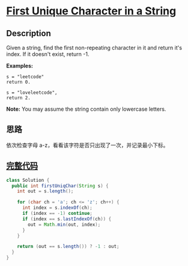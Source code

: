 # [First Unique Character in a String][title]

## Description

Given a string, find the first non-repeating character in it and return it's index. If it doesn't exist, return -1.

**Examples:**

```
s = "leetcode"
return 0.

s = "loveleetcode",
return 2.
```

**Note:** You may assume the string contain only lowercase letters.

## 思路

依次检查字母 a-z，看看该字符是否只出现了一次，并记录最小下标。

## [完整代码][src]

```java
class Solution {
  public int firstUniqChar(String s) {
    int out = s.length();

    for (char ch = 'a'; ch <= 'z'; ch++) {
      int index = s.indexOf(ch);
      if (index == -1) continue;
      if (index == s.lastIndexOf(ch)) {
        out = Math.min(out, index);
      }
    }

    return (out == s.length()) ? -1 : out;
  }
}
```

[title]: https://leetcode.com/problems/first-unique-character-in-a-string
[src]: https://github.com/andavid/leetcode-java/blob/master/src/com/andavid/leetcode/_387/Solution.java
